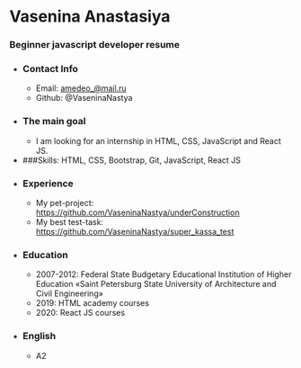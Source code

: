 
# Vasenina Anastasiya

### Beginner javascript developer resume

- ### Contact Info
    * Email: amedeo_@mail.ru
    * Github: @VaseninaNastya
- ### The main goal
    * I am looking for an internship in HTML, CSS, JavaScript and React JS.
- ###Skills: HTML, CSS, Bootstrap, Git, JavaScript, React JS
- ### Experience
    * My pet-project: https://github.com/VaseninaNastya/underConstruction
    * My best test-task: https://github.com/VaseninaNastya/super_kassa_test
- ### Education
    * 2007-2012: Federal State Budgetary Educational Institution of Higher Education «Saint Petersburg State University of Architecture and Civil Engineering»
    * 2019: HTML academy courses
    * 2020: React JS courses
- ### English
    * A2